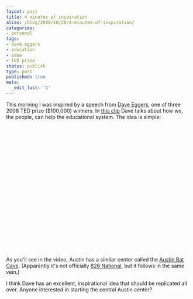 ```yaml
---
layout: post
title: 4 minutes of inspiration
alias: /blog/2008/10/28/4-minutes-of-inspiration/
categories:
- personal
tags:
- dave eggers
- education
- idea
- TED prize
status: publish
type: post
published: true
meta:
  _edit_last: '1'
---
```

This morning I was inspired by a speech from <a title="wikipedia: Dave Eggers" href="https://en.wikipedia.org/wiki/Dave_Eggers" target="_blank">Dave Eggers</a>, one of three 2008 TED prize ($100,000) winners. In <a title="Dave Eggers in 4 minutes on TED" href="https://blog.ted.com/2008/10/dave_eggers_in.php" target="_blank">this clip</a> Dave talks about how we, the people, can help the educational system. The idea is simple:

<object classid="clsid:d27cdb6e-ae6d-11cf-96b8-444553540000" width="425" height="344" codebase="https://download.macromedia.com/pub/shockwave/cabs/flash/swflash.cab#version=6,0,40,0"><param name="allowFullScreen" value="true" /><param name="src" value="https://www.youtube.com/v/l3QbzvT6vko&amp;color1=0xb1b1b1&amp;color2=0xcfcfcf&amp;hl=en&amp;fs=1" /><embed type="application/x-shockwave-flash" width="425" height="344" src="https://www.youtube.com/v/l3QbzvT6vko&amp;color1=0xb1b1b1&amp;color2=0xcfcfcf&amp;hl=en&amp;fs=1" allowfullscreen="true"></embed></object>

As you'll see in the video, Austin has a similar center called the <a title="Austin Bat Cave" href="https://www.austinbatcave.org/Home.html" target="_blank">Austin Bat Cave</a>. (Apparently it's not officially <a title="wikipedia: 826 National" href="https://en.wikipedia.org/wiki/826_National" target="_blank">826 National</a>, but it follows in the same vein.)

I think Dave has an excellent, inspirational idea that should be replicated all over. Anyone interested in starting the central Austin center?
